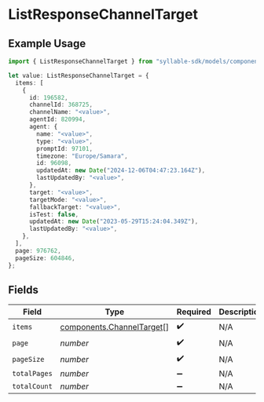 # ListResponseChannelTarget

## Example Usage

```typescript
import { ListResponseChannelTarget } from "syllable-sdk/models/components";

let value: ListResponseChannelTarget = {
  items: [
    {
      id: 196582,
      channelId: 368725,
      channelName: "<value>",
      agentId: 820994,
      agent: {
        name: "<value>",
        type: "<value>",
        promptId: 97101,
        timezone: "Europe/Samara",
        id: 96098,
        updatedAt: new Date("2024-12-06T04:47:23.164Z"),
        lastUpdatedBy: "<value>",
      },
      target: "<value>",
      targetMode: "<value>",
      fallbackTarget: "<value>",
      isTest: false,
      updatedAt: new Date("2023-05-29T15:24:04.349Z"),
      lastUpdatedBy: "<value>",
    },
  ],
  page: 976762,
  pageSize: 604846,
};
```

## Fields

| Field                                                                  | Type                                                                   | Required                                                               | Description                                                            |
| ---------------------------------------------------------------------- | ---------------------------------------------------------------------- | ---------------------------------------------------------------------- | ---------------------------------------------------------------------- |
| `items`                                                                | [components.ChannelTarget](../../models/components/channeltarget.md)[] | :heavy_check_mark:                                                     | N/A                                                                    |
| `page`                                                                 | *number*                                                               | :heavy_check_mark:                                                     | N/A                                                                    |
| `pageSize`                                                             | *number*                                                               | :heavy_check_mark:                                                     | N/A                                                                    |
| `totalPages`                                                           | *number*                                                               | :heavy_minus_sign:                                                     | N/A                                                                    |
| `totalCount`                                                           | *number*                                                               | :heavy_minus_sign:                                                     | N/A                                                                    |